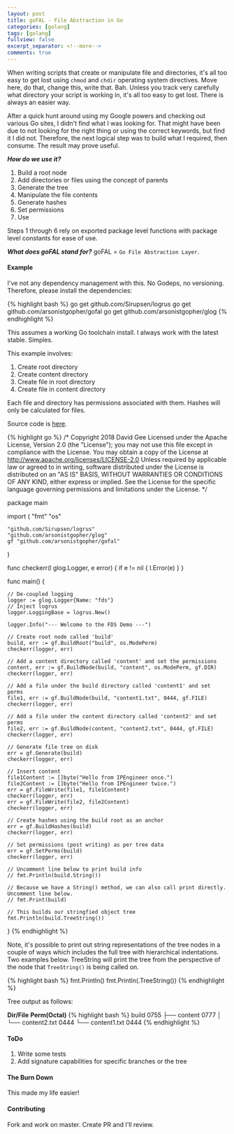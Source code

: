 ```yaml
---
layout: post
title: goFAL - File Abstraction in Go
categories: [golang]
tags: [golang]
fullview: false
excerpt_separator: <!--more-->
comments: true
---
```


When writing scripts that create or manipulate file and directories, it's all too easy to get lost using `chmod` and `chdir` operating system directives. Move here, do that, change this, write that. Bah. Unless you track very carefully what directory your script is working in, it's all too easy to get lost. There is always an easier way.

<!--more-->

After a quick hunt around using my Google powers and checking out various Go sites, I didn't find what I was looking for. That might have been due to not looking for the right thing or using the correct keywords, but find it I did not. Therefore, the next logical step was to build what I required, then consume. The result may prove useful.

__*How do we use it?*__
1.  Build a root node
2.  Add directories or files using the concept of parents
3.  Generate the tree
4.  Manipulate the file contents
5.  Generate hashes
6.  Set permissions
7.  Use

Steps 1 through 6 rely on exported package level functions with package level constants for ease of use.

__*What does goFAL stand for?*__
goFAL = `Go File Abstraction Layer`.

#### Example

I've not any dependency management with this. No Godeps, no versioning. Therefore, please install the dependencies:

{% highlight bash %}
go get github.com/Sirupsen/logrus
go get github.com/arsonistgopher/gofal
go get github.com/arsonistgopher/glog
{% endhighlight %}

This assumes a working Go toolchain install. I always work with the latest stable. Simples.

This example involves:
1.  Create root directory
2.  Create content directory
3.  Create file in root directory
4.  Create file in content directory

Each file and directory has permissions associated with them. Hashes will only be calculated for files.

Source code is [here](https://github.com/arsonistgopher/gofal.git).

{% highlight go %}
/*
Copyright 2018 David Gee
Licensed under the Apache License, Version 2.0 (the "License");
you may not use this file except in compliance with the License.
You may obtain a copy of the License at
    http://www.apache.org/licenses/LICENSE-2.0
Unless required by applicable law or agreed to in writing, software
distributed under the License is distributed on an "AS IS" BASIS,
WITHOUT WARRANTIES OR CONDITIONS OF ANY KIND, either express or implied.
See the License for the specific language governing permissions and
limitations under the License.
*/

package main

import (
	"fmt"
	"os"

	"github.com/Sirupsen/logrus"
	"github.com/arsonistgopher/glog"
	gf "github.com/arsonistgopher/gofal"
)

func checkerr(l glog.Logger, e error) {
	if e != nil {
		l.Error(e)
	}
}

func main() {

	// De-coupled logging
	logger := glog.Logger{Name: "fds"}
	// Inject logrus
	logger.LoggingBase = logrus.New()

	logger.Info("--- Welcome to the FDS Demo ---")

	// Create root node called 'build'
	build, err := gf.BuildRoot("build", os.ModePerm)
	checkerr(logger, err)

	// Add a content directory called 'content' and set the permissions
	content, err := gf.BuildNode(build, "content", os.ModePerm, gf.DIR)
	checkerr(logger, err)

	// Add a file under the build directory called 'content1' and set perms
	file1, err := gf.BuildNode(build, "content1.txt", 0444, gf.FILE)
	checkerr(logger, err)

	// Add a file under the content directory called 'content2' and set perms
	file2, err := gf.BuildNode(content, "content2.txt", 0444, gf.FILE)
	checkerr(logger, err)

	// Generate file tree on disk
	err = gf.Generate(build)
	checkerr(logger, err)

	// Insert content
	file1Content := []byte("Hello from IPEngineer once.")
	file2Content := []byte("Hello from IPEngineer twice.")
	err = gf.FileWrite(file1, file1Content)
	checkerr(logger, err)
	err = gf.FileWrite(file2, file2Content)
	checkerr(logger, err)

	// Create hashes using the build root as an anchor
	err = gf.BuildHashes(build)
	checkerr(logger, err)

	// Set permissions (post writing) as per tree data
	err = gf.SetPerms(build)
	checkerr(logger, err)

	// Uncomment line below to print build info
	// fmt.Println(build.String())

	// Because we have a String() method, we can also call print directly. Uncomment line below.
	// fmt.Print(build)

	// This builds our stringfied object tree
	fmt.Println(build.TreeString())
}
{% endhighlight %}

Note, it's possible to print out string representations of the tree nodes in a couple of ways which includes the full tree with hierarchical indentations. Two examples below. TreeString will print the tree from the perspective of the node that `TreeString()` is being called on.

{% highlight bash %}
fmt.Println(<node>)
fmt.Println(<node>.TreeString())
{% endhighlight %}

Tree output as follows:

__Dir/File__                __Perm(Octal)__
{% highlight bash %}
build                   0755
├── content             0777
│   └── content2.txt    0444
└── content1.txt        0444
{% endhighlight %}

#### ToDo

1.  Write some tests
2.  Add signature capabilities for specific branches or the tree

#### The Burn Down

This made my life easier!

#### Contributing

Fork and work on master. Create PR and I'll review.
